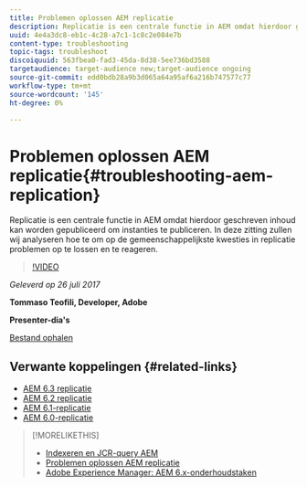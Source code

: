 ```yaml
---
title: Problemen oplossen AEM replicatie
description: Replicatie is een centrale functie in AEM omdat hierdoor geschreven inhoud kan worden gepubliceerd om instanties te publiceren. In deze zitting zullen wij analyseren hoe te om op de gemeenschappelijkste kwesties in replicatie problemen op te lossen en te reageren.
uuid: 4e4a3dc8-eb1c-4c28-a7c1-1c8c2e084e7b
content-type: troubleshooting
topic-tags: troubleshoot
discoiquuid: 563fbea0-fad3-45da-8d38-5ee736bd3588
targetaudience: target-audience new;target-audience ongoing
source-git-commit: edd0bdb28a9b3d065a64a95af6a216b747577c77
workflow-type: tm+mt
source-wordcount: '145'
ht-degree: 0%

---
```


# Problemen oplossen AEM replicatie{#troubleshooting-aem-replication}

Replicatie is een centrale functie in AEM omdat hierdoor geschreven inhoud kan worden gepubliceerd om instanties te publiceren. In deze zitting zullen wij analyseren hoe te om op de gemeenschappelijkste kwesties in replicatie problemen op te lossen en te reageren.

>[!VIDEO](https://video.tv.adobe.com/v/19282/?quality=9)

*Geleverd op 26 juli 2017*

**Tommaso Teofili, Developer, Adobe**

**Presenter-dia&#39;s**

[Bestand ophalen](assets/aem-gems-troubleshooting-aem-replication.pdf)

## Verwante koppelingen {#related-links}

* [AEM 6.3 replicatie](https://docs.adobe.com/docs/en/aem/6-3/deploy/configuring/replication.html)
* [AEM 6.2 replicatie](https://docs.adobe.com/docs/en/aem/6-2/deploy/configuring/replication.html)
* [AEM 6.1-replicatie](https://docs.adobe.com/docs/en/aem/6-1/deploy/configuring/replication.html)
* [AEM 6.0-replicatie](https://docs.adobe.com/docs/en/aem/6-0/deploy/configuring/replication.html)

>[!MORELIKETHIS]
>
>* [Indexeren en JCR-query AEM](aem-indexing-jcr-query.md)
>* [Problemen oplossen AEM replicatie](aem-troubleshooting-aem-replication.md)
>* [Adobe Experience Manager: AEM 6.x-onderhoudstaken](https://helpx.adobe.com/experience-manager/kt/eseminars/ccoo-aem-Aug-register.html)

